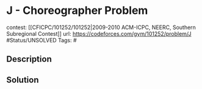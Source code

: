 # J - Choreographer Problem

contest: [[CFICPC/101252/101252|2009-2010 ACM-ICPC, NEERC, Southern Subregional Contest]]
url: https://codeforces.com/gym/101252/problem/J
#Status/UNSOLVED
Tags: #

## Description

## Solution

